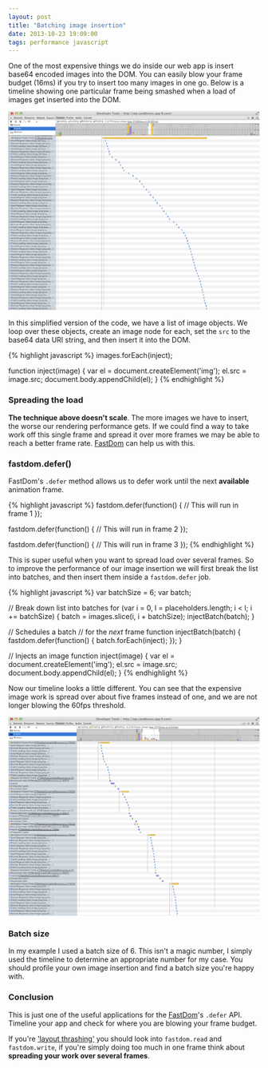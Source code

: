 ```yaml
---
layout: post
title: "Batching image insertion"
date: 2013-10-23 19:09:00
tags: performance javascript
---
```


One of the most expensive things we do inside our web app is insert base64 encoded images into the DOM. You can easily blow your frame budget (16ms) if you try to insert too many images in one go. Below is a timeline showing one particular frame being smashed when a load of images get inserted into the DOM.

[![](/lib/images/batching-image-insertion-1.png)](/lib/images/batching-image-insertion-1.png)

In this simplified version of the code, we have a list of image objects. We loop over these objects, create an image node for each, set the `src` to the base64 data URI string, and then insert it into the DOM.

{% highlight javascript %}
images.forEach(inject);

function inject(image) {
  var el = document.createElement('img');
  el.src = image.src;
  document.body.appendChild(el);
}
{% endhighlight %}

### Spreading the load

**The technique above doesn't scale**. The more images we have to insert, the worse our rendering performance gets. If we could find a way to take work off this single frame and spread it over more frames we may be able to reach a better frame rate. [FastDom](http://github.com/wilsonpage/fastdom) can help us with this.

### fastdom.defer()

FastDom's `.defer` method allows us to defer work until the next **available** animation frame.

{% highlight javascript %}
fastdom.defer(function() {
  // This will run in frame 1
});

fastdom.defer(function() {
  // This will run in frame 2
});

fastdom.defer(function() {
  // This will run in frame 3
});
{% endhighlight %}

This is super useful when you want to spread load over several frames. So to improve the performance of our image insertion we will first break the list into batches, and then insert them inside a `fastdom.defer` job.

{% highlight javascript %}
var batchSize = 6;
var batch;

// Break down list into batches
for (var i = 0, l = placeholders.length; i < l; i += batchSize) {
  batch = images.slice(i, i + batchSize);
  injectBatch(batch);
}

// Schedules a batch
// for the *next* frame
function injectBatch(batch) {
  fastdom.defer(function() {
    batch.forEach(inject);
  });
}

// Injects an image
function inject(image) {
  var el = document.createElement('img');
  el.src = image.src;
  document.body.appendChild(el);
}
{% endhighlight %}

Now our timeline looks a little different. You can see that the expensive image work is spread over about five frames instead of one, and we are not longer blowing the 60fps threshold.

[![](/lib/images/batching-image-insertion-2.png)](/lib/images/batching-image-insertion-2.png)

### Batch size

In my example I used a batch size of 6. This isn't a magic number, I simply used the timeline to determine an appropriate number for my case. You should profile your own image insertion and find a batch size you're happy with.

### Conclusion

This is just one of the useful applications for the [FastDom](http://github.com/wilsonpage/fastdom)'s `.defer` API. Timeline your app and check for where you are blowing your frame budget.

If you're ['layout thrashing'](/preventing-layout-thrashing) you should look into `fastdom.read` and `fastdom.write`, if you're simply doing too much in one frame think about **spreading your work over several frames**.

